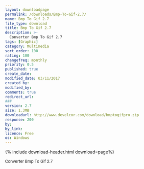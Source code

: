 ```yaml
---
layout: downloadpage
permalink: /downloads/Bmp-To-Gif-2,7/
name: Bmp To Gif 2.7
file_type: download
title: Bmp To Gif 2.7
description: >-
  Converter Bmp To Gif 2.7
tags: [Graphic]
category: Multimedia
sort_order: 100
rating: 100
changefreq: monthly
priority: 0.5
published: true
create_date: 
modified_date: 03/11/2017
created_by: 
modified_by: 
comments: true
redirect_url: 
### 
version: 2.7
size: 1.3MB
downloadurl: http://www.develcor.com/download/bmptogifpro.zip
response: 200
by: 
by_link: 
licence: Free
os: Windows
---
```


{% include download-header.html download=page%}

<p style="fix-download-text !important">
<p><font size="2">Converter Bmp To Gif 2.7</font></p></p>
